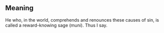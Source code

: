 ## Meaning

He who, in the world, comprehends and renounces these causes of sin, is called a reward-knowing sage (muni). Thus I say.
